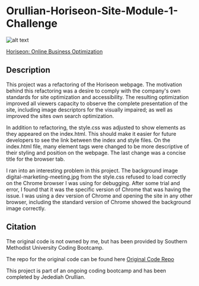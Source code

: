 # Orullian-Horiseon-Site-Module-1-Challenge

![alt text](./assets/images/_C__Users_jeded_OneDrive_Desktop_classwork_module-1_module-1-challenge_index.html%20(1).png)

[Horiseon: Online Business Optimization](https://jorullian.github.io/orullian-horiseon-site-module-1-challenge/)

## Description

This project was a refactoring of the Horiseon webpage. The motivation behind this refactoring was a desire to comply with the company's own standards for site optimization and accessibility. The resulting optimization improved all viewers capacity to observe the complete presentation of the site, including image descriptors for the visually impaired; as well as improved the sites own search optimization.

In addition to refactoring, the style.css was adjusted to show elements as they appeared on the index.html. This should make it easier for future developers to see the link between the index and style files. On the index.html file, many element tags were changed to be more descriptive of their styling and position on the webpage. The last change was a concise title for the browser tab.

I ran into an interesting problem in this project. The background image digital-marketing-meeting.jpg from the style.css refused to load correctly on the Chrome browser I was using for debugging. After some trial and error, I found that it was the specific version of Chrome that was having the issue. I was using a dev version of Chrome and opening the site in any other browser, including the standard version of Chrome showed the background image correctly.

## Citation
The original code is not owned by me, but has been provided by Southern Methodist University Coding Bootcamp.

The repo for the original code can be found here [Original Code Repo](https://git.bootcampcontent.com/Southern-Methodist-University/SMU-VIRT-FSF-PT-05-2024-U-LOLC/-/tree/main/01-HTML-Git-CSS/02-Challenge?ref_type=heads)

This project is part of an ongoing coding bootcamp and has been completed by Jedediah Orullian.